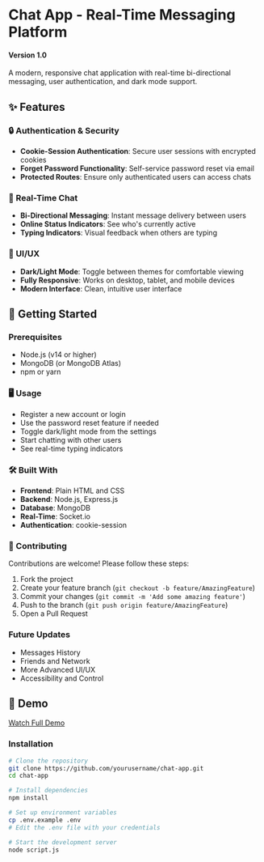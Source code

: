 # Chat App - Real-Time Messaging Platform


#### Version 1.0
A modern, responsive chat application with real-time bi-directional messaging, user authentication, and dark mode support.

## ✨ Features

### 🔒 Authentication & Security
- **Cookie-Session Authentication**: Secure user sessions with encrypted cookies
- **Forget Password Functionality**: Self-service password reset via email
- **Protected Routes**: Ensure only authenticated users can access chats

### 💬 Real-Time Chat
- **Bi-Directional Messaging**: Instant message delivery between users
- **Online Status Indicators**: See who's currently active
- **Typing Indicators**: Visual feedback when others are typing

### 🎨 UI/UX
- **Dark/Light Mode**: Toggle between themes for comfortable viewing
- **Fully Responsive**: Works on desktop, tablet, and mobile devices
- **Modern Interface**: Clean, intuitive user interface

## 🚀 Getting Started

### Prerequisites
- Node.js (v14 or higher)
- MongoDB (or MongoDB Atlas)
- npm or yarn


### 🖥️ Usage
- Register a new account or login  
- Use the password reset feature if needed  
- Toggle dark/light mode from the settings  
- Start chatting with other users  
- See real-time typing indicators  

### 🛠️ Built With
- **Frontend**: Plain HTML and CSS
- **Backend**: Node.js, Express.js  
- **Database**: MongoDB  
- **Real-Time**: Socket.io  
- **Authentication**: cookie-session  

### 🤝 Contributing
Contributions are welcome! Please follow these steps:  
1. Fork the project  
2. Create your feature branch (`git checkout -b feature/AmazingFeature`)  
3. Commit your changes (`git commit -m 'Add some amazing feature'`)  
4. Push to the branch (`git push origin feature/AmazingFeature`)  
5. Open a Pull Request  

### Future Updates
- Messages History  
- Friends and Network
- More Advanced UI/UX
- Accessibility and Control


## 🎥 Demo
[Watch Full Demo](https://www.loom.com/share/bcb51630db874d0da03e0aa1e90d336a)

### Installation
```bash
# Clone the repository
git clone https://github.com/yourusername/chat-app.git
cd chat-app

# Install dependencies
npm install

# Set up environment variables
cp .env.example .env
# Edit the .env file with your credentials

# Start the development server
node script.js
